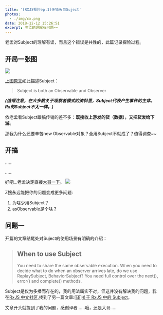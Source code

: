 ```yaml
---
title: '[RXJS探险ep.1]传销头目Suject'
photos:
  - ./img/cx.png
date: 2018-12-12 15:26:51
excerpt: 老孟的理解有问题~~
---
```

老孟对Subject的理解有误，而且这个错误是共性的，此篇记录探险过程。
## 开局一张图
![](/img/subject.png)

[上图原文](https://github.com/RxJS-CN/rxjs-articles-translation/blob/master/articles/Subjects-For-Human-Beings.md)如此描述Subject：

> Subject is both an Observable and Observer 

***(值得注意，在大多数关于观察者模式的资料里，Subject代表产生事件的主体。Rx的Subject不太一样。)***

依老孟看Subject跟搞传销的差不多：**既接收上游发的货（数据），又把货发给下游。**

那我为什么还要辛苦new Observable对象？全用Subject不就成了？值得调查~~

## 开搞

  ......

  ......

好吧...老孟决定直接[大哥一下](https://www.zhihu.com/people/sangka/posts)。
![](/img/wx.png)

Z搜永远能把你的问题变成更多问题:

1. 为啥少用Subject？
2. asObservable是个啥？

## 问题一
开篇的文章结尾处对Suject的使用场景有明确的介绍：
>## When to use Subject
>You need to share the same observable execution.
>When you need to decide what to do when an observer arrives late, do we use ReplaySubject, BehaviorSubject?
>You need full control over the next(), error() and complete() methods.

Subject是仅为多播而存在的，我的用法属实不对，但这并没有解决我的问题，我在[RxJS 中文社区](https://github.com/RxJS-CN),找到了另一篇文章:[[译]关于 RxJS 中的 Subject](https://github.com/RxJS-CN/rxjs-articles-translation/blob/master/articles/On-The-Subject-Of-Subjects.md)。

文章开头就提到了我的问题，感谢译者......哦，还是大哥.....


